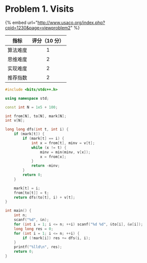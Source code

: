 # Problem 1. Visits

{% embed url="http://www.usaco.org/index.php?cpid=1230&page=viewproblem2" %}

|  指标  | 评分（10 分） |
| :--: | :------: |
| 算法难度 |     1    |
| 思维难度 |     2    |
| 实现难度 |     2    |
| 推荐指数 |     2    |



```cpp
#include <bits/stdc++.h>

using namespace std;

const int N = 1e5 + 100;

int from[N], to[N], mark[N];
int v[N];

long long dfs(int t, int i) {
	if (mark[t]) {
		if (mark[t] == i) {
			int x = from[t], minv = v[t];
			while (x != t) {
				minv = min(minv, v[x]);
				x = from[x];
			}
			return -minv;
		}
		return 0;
	}

	mark[t] = i;
	from[to[t]] = t;
	return dfs(to[t], i) + v[t];
}

int main() {
	int n;
	scanf("%d", &n);
	for (int i = 1; i <= n; ++i) scanf("%d %d", &to[i], &v[i]);
	long long res = 0;
	for (int i = 1; i <= n; ++i) {
		if (!mark[i]) res += dfs(i, i);
	}
	printf("%lld\n", res);
	return 0;
}

```
